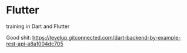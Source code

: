 # Flutter
training in Dart and Flutter

Good shit:
https://levelup.gitconnected.com/dart-backend-by-example-rest-api-a8a1004dc705
